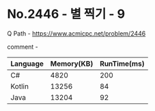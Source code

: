# No.2446 - 별 찍기 - 9
Q Path - https://www.acmicpc.net/problem/2446

comment - 

Language | Memory(KB) | RunTime(ms)
------------ | ------------- | ------
C# | 4820 | 200
Kotlin | 13256 | 84
Java | 13204 | 92 
